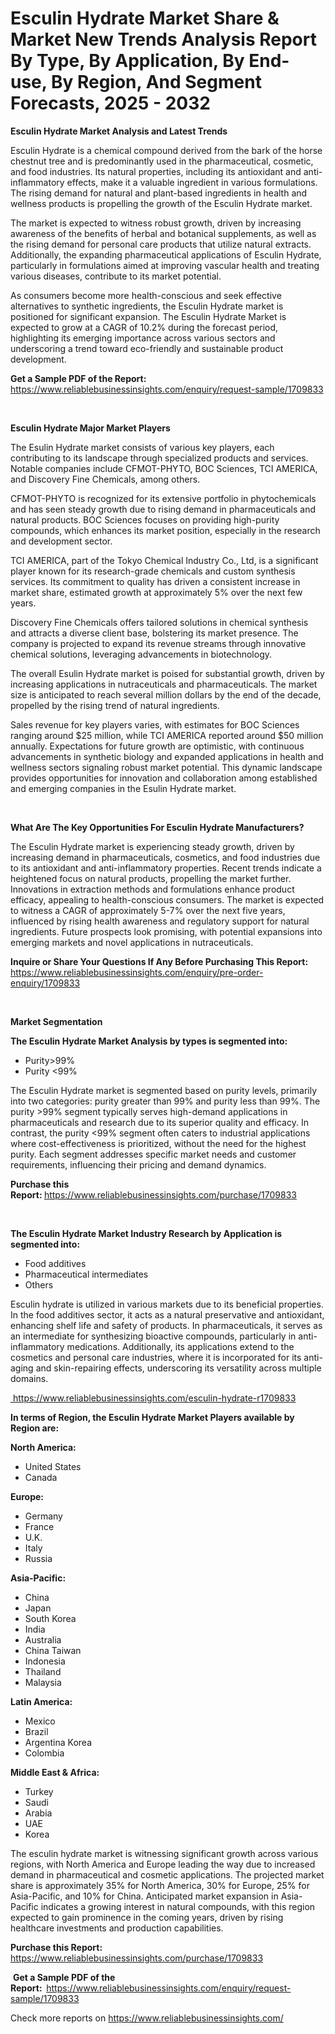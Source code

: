 <p><h1>Esculin Hydrate Market Share & Market New Trends Analysis Report By Type, By Application, By End-use, By Region, And Segment Forecasts, 2025 - 2032</h1></p><p><strong>Esculin Hydrate Market Analysis and Latest Trends</strong></p>
<p><p>Esculin Hydrate is a chemical compound derived from the bark of the horse chestnut tree and is predominantly used in the pharmaceutical, cosmetic, and food industries. Its natural properties, including its antioxidant and anti-inflammatory effects, make it a valuable ingredient in various formulations. The rising demand for natural and plant-based ingredients in health and wellness products is propelling the growth of the Esculin Hydrate market.</p><p>The market is expected to witness robust growth, driven by increasing awareness of the benefits of herbal and botanical supplements, as well as the rising demand for personal care products that utilize natural extracts. Additionally, the expanding pharmaceutical applications of Esculin Hydrate, particularly in formulations aimed at improving vascular health and treating various diseases, contribute to its market potential.</p><p>As consumers become more health-conscious and seek effective alternatives to synthetic ingredients, the Esculin Hydrate market is positioned for significant expansion. The Esculin Hydrate Market is expected to grow at a CAGR of 10.2% during the forecast period, highlighting its emerging importance across various sectors and underscoring a trend toward eco-friendly and sustainable product development.</p></p>
<p><strong>Get a Sample PDF of the Report:&nbsp;</strong> <a href="https://www.reliablebusinessinsights.com/enquiry/request-sample/1709833?utm_campaign=1877&utm_medium=2&utm_source=Github&utm_content=ia&utm_term=10012025&utm_id=esculin-hydrate">https://www.reliablebusinessinsights.com/enquiry/request-sample/1709833</a></p>
<p>&nbsp;</p>
<p><strong>Esculin Hydrate Major Market Players</strong></p>
<p><p>The Esulin Hydrate market consists of various key players, each contributing to its landscape through specialized products and services. Notable companies include CFMOT-PHYTO, BOC Sciences, TCI AMERICA, and Discovery Fine Chemicals, among others.</p><p>CFMOT-PHYTO is recognized for its extensive portfolio in phytochemicals and has seen steady growth due to rising demand in pharmaceuticals and natural products. BOC Sciences focuses on providing high-purity compounds, which enhances its market position, especially in the research and development sector.</p><p>TCI AMERICA, part of the Tokyo Chemical Industry Co., Ltd, is a significant player known for its research-grade chemicals and custom synthesis services. Its commitment to quality has driven a consistent increase in market share, estimated growth at approximately 5% over the next few years.</p><p>Discovery Fine Chemicals offers tailored solutions in chemical synthesis and attracts a diverse client base, bolstering its market presence. The company is projected to expand its revenue streams through innovative chemical solutions, leveraging advancements in biotechnology.</p><p>The overall Esulin Hydrate market is poised for substantial growth, driven by increasing applications in nutraceuticals and pharmaceuticals. The market size is anticipated to reach several million dollars by the end of the decade, propelled by the rising trend of natural ingredients.</p><p>Sales revenue for key players varies, with estimates for BOC Sciences ranging around $25 million, while TCI AMERICA reported around $50 million annually. Expectations for future growth are optimistic, with continuous advancements in synthetic biology and expanded applications in health and wellness sectors signaling robust market potential. This dynamic landscape provides opportunities for innovation and collaboration among established and emerging companies in the Esulin Hydrate market.</p></p>
<p>&nbsp;</p>
<p><strong>What Are The Key Opportunities For Esculin Hydrate Manufacturers?</strong></p>
<p><p>The Esculin Hydrate market is experiencing steady growth, driven by increasing demand in pharmaceuticals, cosmetics, and food industries due to its antioxidant and anti-inflammatory properties. Recent trends indicate a heightened focus on natural products, propelling the market further. Innovations in extraction methods and formulations enhance product efficacy, appealing to health-conscious consumers. The market is expected to witness a CAGR of approximately 5-7% over the next five years, influenced by rising health awareness and regulatory support for natural ingredients. Future prospects look promising, with potential expansions into emerging markets and novel applications in nutraceuticals.</p></p>
<p><strong>Inquire or Share Your Questions If Any Before Purchasing This Report:</strong> <a href="https://www.reliablebusinessinsights.com/enquiry/pre-order-enquiry/1709833?utm_campaign=1877&utm_medium=2&utm_source=Github&utm_content=ia&utm_term=10012025&utm_id=esculin-hydrate">https://www.reliablebusinessinsights.com/enquiry/pre-order-enquiry/1709833</a></p>
<p>&nbsp;</p>
<p><strong>Market Segmentation</strong></p>
<p><strong>The Esculin Hydrate Market Analysis by types is segmented into:</strong></p>
<p><ul><li>Purity>99%</li><li>Purity <99%</li></ul></p>
<p><p>The Esculin Hydrate market is segmented based on purity levels, primarily into two categories: purity greater than 99% and purity less than 99%. The purity >99% segment typically serves high-demand applications in pharmaceuticals and research due to its superior quality and efficacy. In contrast, the purity <99% segment often caters to industrial applications where cost-effectiveness is prioritized, without the need for the highest purity. Each segment addresses specific market needs and customer requirements, influencing their pricing and demand dynamics.</p></p>
<p><strong>Purchase this Report:&nbsp;</strong><a href="https://www.reliablebusinessinsights.com/purchase/1709833?utm_campaign=1877&utm_medium=2&utm_source=Github&utm_content=ia&utm_term=10012025&utm_id=esculin-hydrate">https://www.reliablebusinessinsights.com/purchase/1709833</a></p>
<p>&nbsp;</p>
<p><strong>The Esculin Hydrate Market Industry Research by Application is segmented into:</strong></p>
<p><ul><li>Food additives</li><li>Pharmaceutical intermediates</li><li>Others</li></ul></p>
<p><p>Esculin hydrate is utilized in various markets due to its beneficial properties. In the food additives sector, it acts as a natural preservative and antioxidant, enhancing shelf life and safety of products. In pharmaceuticals, it serves as an intermediate for synthesizing bioactive compounds, particularly in anti-inflammatory medications. Additionally, its applications extend to the cosmetics and personal care industries, where it is incorporated for its anti-aging and skin-repairing effects, underscoring its versatility across multiple domains.</p></p>
<p><a href="https://www.reliablebusinessinsights.com/esculin-hydrate-r1709833?utm_campaign=1877&utm_medium=2&utm_source=Github&utm_content=ia&utm_term=10012025&utm_id=esculin-hydrate">&nbsp;https://www.reliablebusinessinsights.com/esculin-hydrate-r1709833</a></p>
<p><strong>In terms of Region, the Esculin Hydrate Market Players available by Region are:</strong></p>
<p>
    <p> <strong> North America: </strong>
        <ul>
            <li>United States</li>
            <li>Canada</li>
        </ul>
        </p> 
    <p> <strong> Europe: </strong>
        <ul>
            <li>Germany</li>
            <li>France</li>
            <li>U.K.</li>
            <li>Italy</li>
            <li>Russia</li>
        </ul>
        </p> 
    <p> <strong> Asia-Pacific: </strong>
        <ul>
            <li>China</li>
            <li>Japan</li>
            <li>South Korea</li>
            <li>India</li>
            <li>Australia</li>
            <li>China Taiwan</li>
            <li>Indonesia</li>
            <li>Thailand</li>
            <li>Malaysia</li>
        </ul>
        </p> 
    <p> <strong> Latin America: </strong>
        <ul>
            <li>Mexico</li>
            <li>Brazil</li>
            <li>Argentina Korea</li>
            <li>Colombia</li>
        </ul>
        </p> 
    <p> <strong> Middle East & Africa: </strong>
        <ul>
            <li>Turkey</li>
            <li>Saudi</li>
            <li>Arabia</li>
            <li>UAE</li>
            <li>Korea</li>
        </ul>
    </p>
    </p>
<p><p>The esculin hydrate market is witnessing significant growth across various regions, with North America and Europe leading the way due to increased demand in pharmaceutical and cosmetic applications. The projected market share is approximately 35% for North America, 30% for Europe, 25% for Asia-Pacific, and 10% for China. Anticipated market expansion in Asia-Pacific indicates a growing interest in natural compounds, with this region expected to gain prominence in the coming years, driven by rising healthcare investments and production capabilities.</p></p>
<p><strong>Purchase this Report: </strong><a href="https://www.reliablebusinessinsights.com/purchase/1709833?utm_campaign=1877&utm_medium=2&utm_source=Github&utm_content=ia&utm_term=10012025&utm_id=esculin-hydrate">https://www.reliablebusinessinsights.com/purchase/1709833</a></p>
<p>&nbsp;<strong>Get a Sample PDF of the Report:&nbsp;&nbsp;</strong><a href="https://www.reliablebusinessinsights.com/enquiry/request-sample/1709833?utm_campaign=1877&utm_medium=2&utm_source=Github&utm_content=ia&utm_term=10012025&utm_id=esculin-hydrate">https://www.reliablebusinessinsights.com/enquiry/request-sample/1709833</a></p>
<p><strong></strong></p>
<p>Check more reports on <a href="https://www.reliablebusinessinsights.com/?utm_campaign=1877&utm_medium=2&utm_source=Github&utm_content=ia&utm_term=10012025&utm_id=esculin-hydrate">https://www.reliablebusinessinsights.com/</a></p>